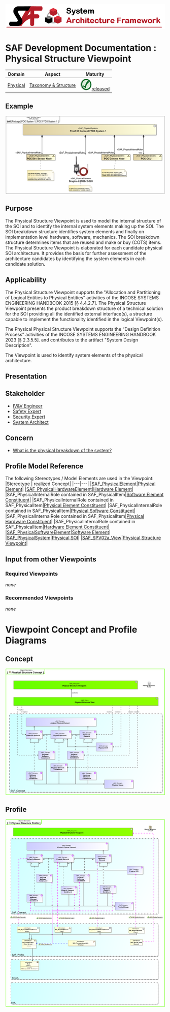 ![System Architecture Framework](../../diagrams/Banner_SAF.png)
# SAF Development Documentation : Physical Structure Viewpoint
|**Domain**|**Aspect**|**Maturity**|
| --- | --- | --- |
|[Physical](../../domains.md#Domain-Physical)|[Taxonomy & Structure](../../aspects.md#Aspect-Taxonomy-&-Structure)|![Released](../../diagrams/Symbol_confirmed.png )[released](../../using-saf/maturity.md#released)|
## Example
![Physical-Structure-Viewpoint-primary-example.svg](../../diagrams/vp-examples/Physical-Structure-Viewpoint-primary-example.svg)
## Purpose
The Physical Structure Viewpoint is used to model the internal structure of the SOI and to identify the internal system elements making up the SOI. The SOI breakdown structure identifies system elements and finally on implementation level hardware, software, mechanics. The SOI breakdown structure determines items that are reused and make or buy (COTS) items. The Physical Structure Viewpoint is elaborated for each candidate physical SOI architecture. It provides the basis for further assessment of the architecture candidates by identifying the system elements in each candidate solution.

## Applicability
The Physical Structure Viewpoint supports the "Allocation and Partitioning of Logical Entities to Physical Entities" activities of the INCOSE SYSTEMS ENGINEERING HANDBOOK 2015 [§ 4.4.2.7]. The Physical Structure Viewpoint presents the product breakdown structure of a technical solution for the SOI providing all the identified external interface(s), a structure capable to implement the functionality identified in the logical Viewpoint(s).

The Physical Physical Structure Viewpoint supports the “Design Definition Process” activities of the INCOSE SYSTEMS ENGINEERING HANDBOOK 2023 [§ 2.3.5.5]. and contributes to the artifact "System Design Description".
 
The Viewpoint is used to identify system elements of the physical architecture.

## Presentation
## Stakeholder
* [IV&V Engineer](../../stakeholders.md#IV&V-Engineer)
* [Safety Expert](../../stakeholders.md#Safety-Expert)
* [Security Expert](../../stakeholders.md#Security-Expert)
* [System Architect](../../stakeholders.md#System-Architect)
## Concern
* [What is the physical breakdown of the system?](../../concerns.md#_2021x_2_8710274_1674576759117_113432_23531)
## Profile Model Reference
The following Stereotypes / Model Elements are used in the Viewpoint:
|Stereotype | realized Concept|
|---|---|
|[SAF_PhysicalElement](../../stereotypes.md#SAF_PhysicalElement)|[Physical Element](../concept/concepts.md#Physical-Element)|
|[SAF_PhysicalHardwareElement](../../stereotypes.md#SAF_PhysicalHardwareElement)|[Hardware Element](../concept/concepts.md#Hardware-Element)|
|SAF_PhysicalInternalRole contained in SAF_PhysicalItem|[Software Element Constituent](../concept/concepts.md#Software-Element-Constituent)|
|SAF_PhysicalInternalRole contained in SAF_PhysicalItem|[Physical Element Constituent](../concept/concepts.md#Physical-Element-Constituent)|
|SAF_PhysicalInternalRole contained in SAF_PhysicalItem|[Physical Software Constituent](../concept/concepts.md#Physical-Software-Constituent)|
|SAF_PhysicalInternalRole contained in SAF_PhysicalItem|[Physical Hardware Constituent](../concept/concepts.md#Physical-Hardware-Constituent)|
|SAF_PhysicalInternalRole contained in SAF_PhysicalItem|[Hardware Element Constituent](../concept/concepts.md#Hardware-Element-Constituent)|
|[SAF_PhysicalSoftwareElement](../../stereotypes.md#SAF_PhysicalSoftwareElement)|[Software Element](../concept/concepts.md#Software-Element)|
|[SAF_PhysicalSystem](../../stereotypes.md#SAF_PhysicalSystem)|[Physical SOI](../concept/concepts.md#Physical-SOI)|
|[SAF_SPV02a_View](../../stereotypes.md#SAF_SPV02a_View)|[Physical Structure Viewpoint](../concept/concepts.md#Physical-Structure-Viewpoint)|
## Input from other Viewpoints
### Required Viewpoints
*none*
### Recommended Viewpoints
*none*
# Viewpoint Concept and Profile Diagrams
## Concept
![Physical Structure Concept](diagrams/Physical-Structure-Concept.svg)
## Profile
![Physical Structure Profile](diagrams/Physical-Structure-Profile.svg)
